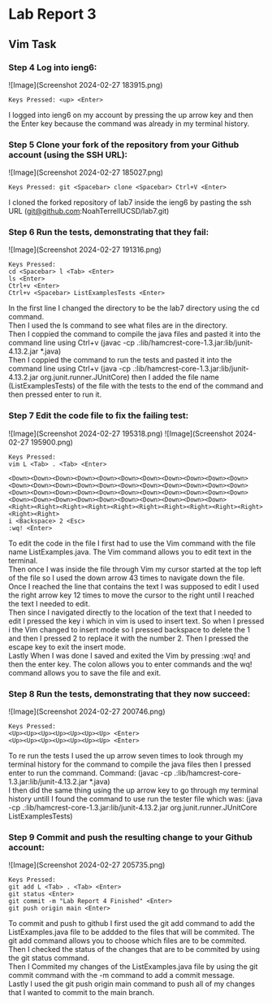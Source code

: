 # Lab Report 3
## Vim Task
### Step 4 Log into ieng6:

![Image](Screenshot 2024-02-27 183915.png)
```
Keys Pressed: <up> <Enter>
```
I logged into ieng6 on my account by pressing the up arrow key and then the Enter key because the command was already in my terminal history.

### Step 5 Clone your fork of the repository from your Github account (using the SSH URL):

![Image](Screenshot 2024-02-27 185027.png)
```
Keys Pressed: git <Spacebar> clone <Spacebar> Ctrl+V <Enter>
```
I cloned the forked repository of lab7 inside the ieng6 by pasting the ssh URL (git@github.com:NoahTerrellUCSD/lab7.git)

### Step 6 Run the tests, demonstrating that they fail:

![Image](Screenshot 2024-02-27 191316.png)
```
Keys Pressed:
cd <Spacebar> l <Tab> <Enter>
ls <Enter>
Ctrl+v <Enter>
Ctrl+v <Spacebar> ListExamplesTests <Enter>
```
In the first line I changed the directory to be the lab7 directory using the cd command.<br/>
Then I used the ls command to see what files are in the directory.<br/>
Then I coppied the command to compile the java files and pasted it into the command line using Ctrl+v (javac -cp .:lib/hamcrest-core-1.3.jar:lib/junit-4.13.2.jar *.java)<br/>
Then I coppied the command to run the tests and pasted it into the command line using Ctrl+v (java -cp .:lib/hamcrest-core-1.3.jar:lib/junit-4.13.2.jar org.junit.runner.JUnitCore) then I added the file name (ListExamplesTests) of the file with the tests to the end of the command and then pressed enter to run it. 

### Step 7 Edit the code file to fix the failing test:

![Image](Screenshot 2024-02-27 195318.png)
![Image](Screenshot 2024-02-27 195900.png)
```
Keys Pressed:
vim L <Tab> . <Tab> <Enter>

<Down><Down><Down><Down><Down><Down><Down><Down><Down><Down><Down><Down><Down><Down><Down><Down><Down><Down><Down><Down><Down><Down><Down><Down><Down><Down><Down><Down><Down><Down><Down><Down><Down><Down><Down><Down><Down><Down><Down><Down><Down><Down><Down>
<Right><Right><Right><Right><Right><Right><Right><Right><Right><Right><Right><Right>
i <Backspace> 2 <Esc>
:wq! <Enter>
```
To edit the code in the file I first had to use the Vim command with the file name ListExamples.java. The Vim command allows you to edit text in the terminal. <br/>
Then once I was inside the file through Vim my cursor started at the top left of the file so I used the down arrow 43 times to navigate down the file. <br/>
Once I reached the line that contains the text I was supposed to edit I used the right arrow key 12 times to move the cursor to the right until I reached the text I needed to edit. <br/>
Then since I navigated directly to the location of the text that I needed to edit I pressed the key i which in vim is used to insert text. So when I pressed i the Vim changed to insert mode so I pressed backspace to delete the 1 and then I pressed 2 to replace it with the number 2. Then I pressed the escape key to exit the insert mode. <br/>
Lastly When I was done I saved and exited the Vim by pressing :wq! and then the enter key. The colon allows you to enter commands and the wq! command allows you to save the file and exit. 


### Step 8 Run the tests, demonstrating that they now succeed:

![Image](Screenshot 2024-02-27 200746.png)

```
Keys Pressed:
<Up><Up><Up><Up><Up><Up><Up> <Enter>
<Up><Up><Up><Up><Up><Up><Up> <Enter>
```
To re run the tests I used the up arrow seven times to look through my terminal history for the command to compile the java files then I pressed enter to run the command. Command: (javac -cp .:lib/hamcrest-core-1.3.jar:lib/junit-4.13.2.jar *.java) <br/>
I then did the same thing using the up arrow key to go through my terminal history untill I found the command to use run the tester file which was: (java -cp .:lib/hamcrest-core-1.3.jar:lib/junit-4.13.2.jar org.junit.runner.JUnitCore ListExamplesTests)

### Step 9 Commit and push the resulting change to your Github account:

![Image](Screenshot 2024-02-27 205735.png)

```
Keys Pressed:
git add L <Tab> . <Tab> <Enter>
git status <Enter>
git commit -m "Lab Report 4 Finished" <Enter>
git push origin main <Enter>
```
To commit and push to github I first used the git add command to add the ListExamples.java file to be addded to the files that will be commited. The git add command allows you to choose which files are to be commited.  <br/>
Then I checked the status of the changes that are to be commited by using the git status command.  <br/>
Then I Commited my changes of the ListExamples.java file by using the git commit command with the -m command to add a commit message.  <br/>
Lastly I used the git push origin main command to push all of my changes that I wanted to commit to the main branch. 








